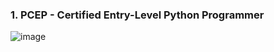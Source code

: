 ### 1. PCEP - Certified Entry-Level Python Programmer 


![image](https://github.com/ainurasyikin/Certificates.md/assets/116057562/fa329b84-ae44-426b-b798-e6d0cb645065)
